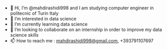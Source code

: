 - 👋 Hi, I’m @mahdirashidi998 and I am studying computer engineer in politecnic of Turin Italy
- 👀 I’m interested in data science
- 🌱 I’m currently learning data science
- 💞️ I’m looking to collaborate on an internship in order to improve my data science skills
- 📫 How to reach me : mahdirashidi998@gmail.com, +393791107697

<!---
mahdirashidi998/mahdirashidi998 is a ✨ special ✨ repository because its `README.md` (this file) appears on your GitHub profile.
You can click the Preview link to take a look at your changes.
--->
